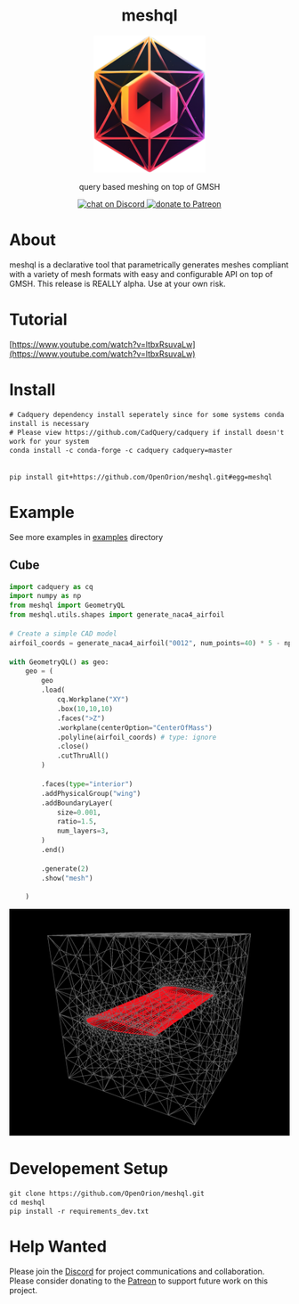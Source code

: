 <h1 align="center">meshql</h1>
<p align="center">
    <img src="./assets/logo.png" alt="drawing" width="200"/>
</p>
<p align="center">query based meshing on top of GMSH</p>

<p align="center">
    <a href="https://discord.gg/H7qRauGkQ6">
        <img src="https://img.shields.io/discord/913193916885524552?logo=discord"
            alt="chat on Discord">
    </a>
    <a href="https://www.patreon.com/openorion">
        <img src="https://img.shields.io/badge/dynamic/json?color=%23e85b46&label=Patreon&query=data.attributes.patron_count&suffix=%20patrons&url=https%3A%2F%2Fwww.patreon.com%2Fapi%2Fcampaigns%2F9860430"
            alt="donate to Patreon">
    </a>
</p>



# About
meshql is a declarative tool that parametrically generates meshes compliant with a variety of mesh formats with easy and configurable API on top of GMSH. This release is REALLY alpha. Use at your own risk.

# Tutorial
[https://www.youtube.com/watch?v=ltbxRsuvaLw](https://www.youtube.com/watch?v=ltbxRsuvaLw)

# Install
```
# Cadquery dependency install seperately since for some systems conda install is necessary
# Please view https://github.com/CadQuery/cadquery if install doesn't work for your system
conda install -c conda-forge -c cadquery cadquery=master


pip install git+https://github.com/OpenOrion/meshql.git#egg=meshql

```


# Example
See more examples in [examples](/examples) directory
## Cube
```python
import cadquery as cq
import numpy as np
from meshql import GeometryQL
from meshql.utils.shapes import generate_naca4_airfoil

# Create a simple CAD model
airfoil_coords = generate_naca4_airfoil("0012", num_points=40) * 5 - np.array([2.5,0])

with GeometryQL() as geo:
    geo = (
        geo
        .load(
            cq.Workplane("XY")
            .box(10,10,10)
            .faces(">Z")
            .workplane(centerOption="CenterOfMass")
            .polyline(airfoil_coords) # type: ignore
            .close()
            .cutThruAll()
        )

        .faces(type="interior")
        .addPhysicalGroup("wing")
        .addBoundaryLayer(
            size=0.001,
            ratio=1.5,
            num_layers=3,
        )
        .end()
        
        .generate(2)
        .show("mesh")

    )
```

![Inviscid Wedge](./assets/wing.png)


# Developement Setup
```
git clone https://github.com/OpenOrion/meshql.git
cd meshql
pip install -r requirements_dev.txt
```

# Help Wanted
Please join the [Discord](https://discord.gg/H7qRauGkQ6) for project communications and collaboration. Please consider donating to the [Patreon](https://www.patreon.com/openorion) to support future work on this project.


